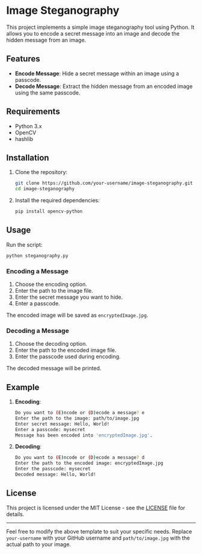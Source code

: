 

# Image Steganography

This project implements a simple image steganography tool using Python. It allows you to encode a secret message into an image and decode the hidden message from an image.

## Features

- **Encode Message**: Hide a secret message within an image using a passcode.
- **Decode Message**: Extract the hidden message from an encoded image using the same passcode.

## Requirements

- Python 3.x
- OpenCV
- hashlib

## Installation

1. Clone the repository:
    ```sh
    git clone https://github.com/your-username/image-steganography.git
    cd image-steganography
    ```

2. Install the required dependencies:
    ```sh
    pip install opencv-python
    ```

## Usage

Run the script:
```sh
python steganography.py
```

### Encoding a Message

1. Choose the encoding option.
2. Enter the path to the image file.
3. Enter the secret message you want to hide.
4. Enter a passcode.

The encoded image will be saved as `encryptedImage.jpg`.

### Decoding a Message

1. Choose the decoding option.
2. Enter the path to the encoded image file.
3. Enter the passcode used during encoding.

The decoded message will be printed.

## Example

1. **Encoding**:
    ```sh
    Do you want to (E)ncode or (D)ecode a message? e
    Enter the path to the image: path/to/image.jpg
    Enter secret message: Hello, World!
    Enter a passcode: mysecret
    Message has been encoded into 'encryptedImage.jpg'.
    ```

2. **Decoding**:
    ```sh
    Do you want to (E)ncode or (D)ecode a message? d
    Enter the path to the encoded image: encryptedImage.jpg
    Enter the passcode: mysecret
    Decoded message: Hello, World!
    ```

## License

This project is licensed under the MIT License - see the [LICENSE](LICENSE) file for details.

---

Feel free to modify the above template to suit your specific needs. Replace `your-username` with your GitHub username and `path/to/image.jpg` with the actual path to your image.
